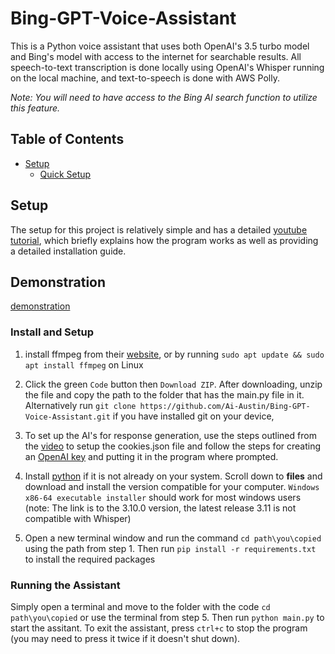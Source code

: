# Bing-GPT-Voice-Assistant

This is a Python voice assistant that uses both OpenAI's 3.5 turbo model and Bing's model with access to the internet for searchable results. All speech-to-text transcription is done locally using OpenAI's Whisper running on the local machine, and text-to-speech is done with AWS Polly.

*Note: You will need to have access to the Bing AI search function to utilize this feature.*

## Table of Contents

- [Setup](#setup)
  - [Quick Setup](#quick-setup)



## Setup
The setup for this project is relatively simple and has a detailed [youtube tutorial](https://youtu.be/aokn48vB0kc), which briefly explains how the program works as well as providing a detailed installation guide.

## Demonstration
[demonstration](demonstration.mp4)

### Install and Setup
1. install ffmpeg from their [website](https://ffmpeg.org/download.html), or by running ```sudo apt update && sudo apt install ffmpeg``` on Linux

2. Click the green ```Code``` button then ```Download ZIP```. After downloading, unzip the file and copy the path to the folder that has the main.py file in it. Alternatively run ```git clone https://github.com/Ai-Austin/Bing-GPT-Voice-Assistant.git``` if you have installed git on your device, 

3. To set up the AI's for response generation, use the steps outlined from the [video](https://youtu.be/aokn48vB0kc?t=119) to setup the cookies.json file and follow the steps for creating an [OpenAI key](https://youtu.be/aokn48vB0kc?t=444) and putting it in the program where prompted.

4. Install [python](https://www.python.org/downloads/release/python-3100/) if it is not already on your system. Scroll down to **files** and download and install the version compatible for your computer. ```Windows x86-64 executable installer``` should work for most windows users (note: The link is to the 3.10.0 version, the latest release 3.11 is not compatible with Whisper)

5. Open a new terminal window and run the command ```cd path\you\copied``` using the path from step 1. Then run ```pip install -r requirements.txt``` to install the required packages

### Running the Assistant
Simply open a terminal and move to the folder with the code ```cd path\you\copied``` or use the terminal from step 5. Then run ```python main.py``` to start the assitant. To exit the assistant, press ```ctrl+c``` to stop the program (you may need to press it twice if it doesn't shut down).


